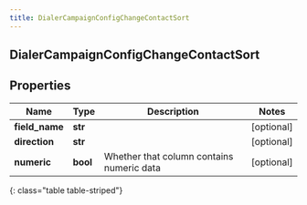 ```yaml
---
title: DialerCampaignConfigChangeContactSort
---
```

## DialerCampaignConfigChangeContactSort

## Properties

|Name | Type | Description | Notes|
|------------ | ------------- | ------------- | -------------|
| **field_name** | **str** |  | [optional] |
| **direction** | **str** |  | [optional] |
| **numeric** | **bool** | Whether that column contains numeric data | [optional] |
{: class="table table-striped"}


